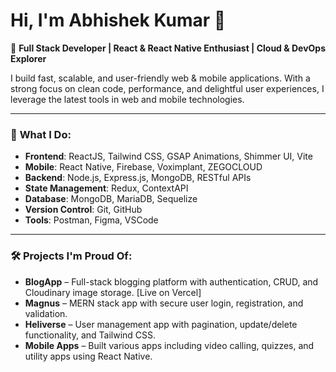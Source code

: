 # Hi, I'm Abhishek Kumar 👋

🚀 **Full Stack Developer | React & React Native Enthusiast | Cloud & DevOps Explorer**

I build fast, scalable, and user-friendly web & mobile applications. With a strong focus on clean code, performance, and delightful user experiences, I leverage the latest tools in web and mobile technologies.

---

### 🌟 **What I Do:**
- **Frontend**: ReactJS, Tailwind CSS, GSAP Animations, Shimmer UI, Vite
- **Mobile**: React Native, Firebase, Voximplant, ZEGOCLOUD
- **Backend**: Node.js, Express.js, MongoDB, RESTful APIs
- **State Management**: Redux, ContextAPI
- **Database**: MongoDB, MariaDB, Sequelize
- **Version Control**: Git, GitHub
- **Tools**: Postman, Figma, VSCode

---

### 🛠️ **Projects I'm Proud Of:**
- **BlogApp** – Full-stack blogging platform with authentication, CRUD, and Cloudinary image storage. [Live on Vercel]
- **Magnus** – MERN stack app with secure user login, registration, and validation.
- **Heliverse** – User management app with pagination, update/delete functionality, and Tailwind CSS.
- **Mobile Apps** – Built various apps including video calling, quizzes, and utility apps using React Native.

